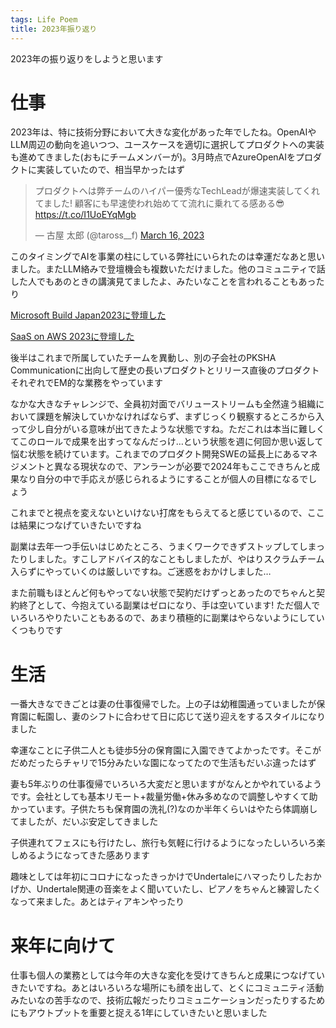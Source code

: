 ```yaml
---
tags: Life Poem
title: 2023年振り返り
---
```


2023年の振り返りをしようと思います

# 仕事

2023年は、特に技術分野において大きな変化があった年でしたね。OpenAIやLLM周辺の動向を追いつつ、ユースケースを適切に選択してプロダクトへの実装も進めてきました(おもにチームメンバーが)。3月時点でAzureOpenAIをプロダクトに実装していたので、相当早かったはず

<blockquote class="twitter-tweet"><p lang="ja" dir="ltr">プロダクトへは弊チームのハイパー優秀なTechLeadが爆速実装してくれてました! 顧客にも早速使われ始めてて流れに乗れてる感ある😎 <a href="https://t.co/I1UoEYqMgb">https://t.co/I1UoEYqMgb</a></p>&mdash; 古屋 太郎 (@taross__f) <a href="https://twitter.com/taross__f/status/1636233333708566529?ref_src=twsrc%5Etfw">March 16, 2023</a></blockquote> <script async src="https://platform.twitter.com/widgets.js" charset="utf-8"></script>

このタイミングでAIを事業の柱にしている弊社にいられたのは幸運だなあと思いました。またLLM絡みで登壇機会も複数いただけました。他のコミュニティで話した人でもあのときの講演見てましたよ、みたいなことを言われることもあったり

[Microsoft Build Japan2023に登壇した](https://blog.taross-f.dev/microsoft_build_japan/)

[SaaS on AWS 2023に登壇した](https://blog.taross-f.dev/saasonaws2023/)

後半はこれまで所属していたチームを異動し、別の子会社のPKSHA Communicationに出向して歴史の長いプロダクトとリリース直後のプロダクトそれぞれでEM的な業務をやっています

なかな大きなチャレンジで、全員初対面でバリューストリームも全然違う組織において課題を解決していかなければならず、まずじっくり観察するところから入って少し自分がいる意味が出てきたような状態ですね。ただこれは本当に難しくてこのロールで成果を出すってなんだっけ…という状態を週に何回か思い返して悩む状態を続けています。これまでのプロダクト開発SWEの延長上にあるマネジメントと異なる現状なので、アンラーンが必要で2024年もここできちんと成果なり自分の中で手応えが感じられるようにすることが個人の目標になるでしょう

これまでと視点を変えないといけない打席をもらえてると感じているので、ここは結果につなげていきたいですね

副業は去年一つ手伝いはじめたところ、うまくワークできずストップしてしまったりしました。すこしアドバイス的なこともしましたが、やはりスクラムチーム入らずにやっていくのは厳しいですね。ご迷惑をおかけしました…

また前職もほとんど何もやってない状態で契約だけずっとあったのでちゃんと契約終了として、今抱えている副業はゼロになり、手は空いています! ただ個人でいろいろやりたいこともあるので、あまり積極的に副業はやらないようにしていくつもりです


# 生活

一番大きなできごとは妻の仕事復帰でした。上の子は幼稚園通っていましたが保育園に転園し、妻のシフトに合わせて日に応じて送り迎えをするスタイルになりました

幸運なことに子供二人とも徒歩5分の保育園に入園できてよかったです。そこがだめだったらチャリで15分みたいな園になってたので生活もだいぶ違ったはず

妻も5年ぶりの仕事復帰でいろいろ大変だと思いますがなんとかやれているようです。会社としても基本リモート+裁量労働+休み多めなので調整しやすくて助かっています。子供たちも保育園の洗礼(?)なのか半年くらいはやたら体調崩してましたが、だいぶ安定してきました

子供連れてフェスにも行けたし、旅行も気軽に行けるようになったしいろいろ楽しめるようになってきた感あります

趣味としては年初にコロナになったきっかけでUndertaleにハマったりしたおかげか、Undertale関連の音楽をよく聞いていたし、ピアノをちゃんと練習したくなって来ました。あとはティアキンやったり


# 来年に向けて

仕事も個人の業務としては今年の大きな変化を受けてきちんと成果につなげていきたいですね。あとはいろいろな場所にも顔を出して、とくにコミュニティ活動みたいなの苦手なので、技術広報だったりコミュニケーションだったりするためにもアウトプットを重要と捉える1年にしていきたいと思いました